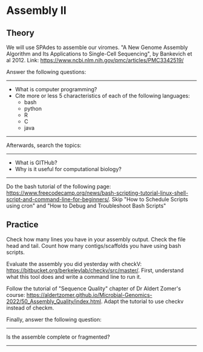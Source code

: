 # Assembly II

## Theory

We will use SPAdes to assemble our viromes.  "A New Genome Assembly Algorithm and Its Applications to Single-Cell Sequencing", by Bankevich et al 2012. Link: https://www.ncbi.nlm.nih.gov/pmc/articles/PMC3342519/


Answer the following questions:

----

- What is computer programming?
- Cite more or less 5 characteristics of each of the following languages:
  - bash
  - python
  - R
  - C
  - java

-----

Afterwards, search the topics:

----

- What is GITHub?
- Why is it useful for computational biology?

----

Do the bash tutorial of the following page: https://www.freecodecamp.org/news/bash-scripting-tutorial-linux-shell-script-and-command-line-for-beginners/. Skip "How to Schedule Scripts using cron" and "How to Debug and Troubleshoot Bash Scripts"

## Practice

Check how many lines you have in your assembly output. Check the file head and tail. Count how many contigs/scaffolds you have using bash scripts.  

Evaluate the assembly you did yesterday with checkV: https://bitbucket.org/berkeleylab/checkv/src/master/. First, understand what this tool does and write a command line to run it.   

Follow the tutorial of "Sequence Quality" chapter of Dr Aldert Zomer's course: https://aldertzomer.github.io/Microbial-Genomics-2022/50_Assembly_Quality/index.html. Adapt the tutorial to use checkv instead of checkm.

Finally, answer the following question:

----

Is the assemble complete or fragmented?

----
